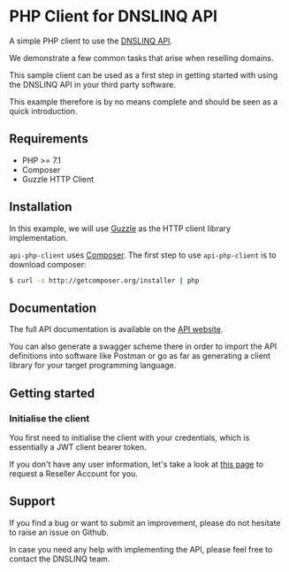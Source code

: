 # PHP Client for DNSLINQ API

A simple PHP client to use the [DNSLINQ API](https://dnslinq.de/).

We demonstrate a few common tasks that arise when reselling domains. 

This sample client can be used as a first step in getting started with using the DNSLINQ API in your third party software.

This example therefore is by no means complete and should be seen as a quick introduction.

## Requirements

* PHP >= 7.1
* Composer 
* Guzzle HTTP Client

## Installation

In this example, we will use [Guzzle](https://github.com/guzzle/guzzle) as the HTTP client library implementation.

`api-php-client` uses [Composer](http://getcomposer.org).
The first step to use `api-php-client` is to download composer:

```bash
$ curl -s http://getcomposer.org/installer | php
``` 

## Documentation

The full API documentation is available on the [API website](https://api.dnslinq.de/docs/reseller/api/).

You can also generate a swagger scheme there in order to import the API definitions into software like Postman or go as far as generating a client library for your target programming language.

## Getting started

### Initialise the client
You first need to initialise the client with your credentials, which is essentially a JWT client bearer token.

If you don't have any user information, let's take a look at [this page](https://dnslinq.de) to request a Reseller Account for you.

## Support

If you find a bug or want to submit an improvement, please do not hesitate to raise an issue on Github.

In case you need any help with implementing the API, please feel free to contact the DNSLINQ team.
